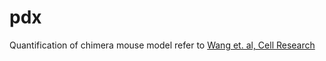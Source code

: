# pdx

Quantification of chimera mouse model refer to [Wang et. al, Cell Research](https://www.nature.com/articles/s41422-020-00451-z)

